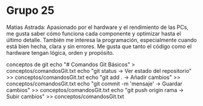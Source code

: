 # Grupo 25

Matias Astrada: Apasionado por el hardware y el rendimiento de las PCs, me gusta saber cómo funciona cada componente y optimizar hasta el último detalle. También me interesa la programación, especialmente cuando está bien hecha, clara y sin errores. Me gusta que tanto el código como el hardware tengan lógica, orden y propósito.


conceptos de git
echo "# Comandos Git Básicos" > conceptos/comandosGit.txt
echo "git status -> Ver estado del repositorio" >> conceptos/comandosGit.txt
echo "git add . -> Añadir cambios" >> conceptos/comandosGit.txt
echo "git commit -m 'mensaje' -> Guardar cambios" >> conceptos/comandosGit.txt
echo "git push origin rama -> Subir cambios" >> conceptos/comandosGit.txt
